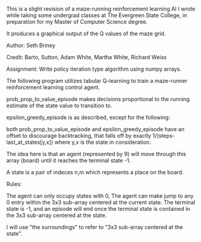 This is a slight revision of a maze-running reinforcement learning AI I wrote while taking some undergrad classes at The Evergreen State College, in preparation for my Master of Computer Science degree.

It produces a graphical output of the Q values of the maze grid.

Author: Seth Briney

Credit: Barto, Sutton, Adam White, Martha White, Richard Weiss

Assignment: Write policy iteration type algorithm using numpy arrays.

The following program utilizes tabular Q-learning to train a maze-runner reinforcement learning control agent.

prob_prop_to_value_episode makes decisions proportional to the running estimate of the state value to transition to.

epsilon_greedy_episode is as described, except for the following:

both prob_prop_to_value_episode and epsilon_greedy_episode have an offset to discourage backtracking, that falls off by exactly 1/(steps-last_at_states[y,x]) where y,x is the state in consideration.

The idea here is that an agent (represented by 9) will move through this array (board) until it reaches the terminal state -1.

A state is a pair of indeces n,m which represents a place on the board.

Rules:

The agent can only occupy states with 0,
The agent can make jump to any 0 entry within the 3x3 sub-array centered at the current state.
The terminal state is -1, and an episode will end once the terminal state is contained in the 3x3 sub-array centered at the state. 

I will use "the surroundings" to refer to "3x3 sub-array centered at the state".
